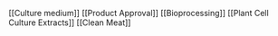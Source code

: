 [[Culture medium]]
[[Product Approval]]
[[Bioprocessing]]
[[Plant Cell Culture Extracts]]
[[Clean Meat]]
